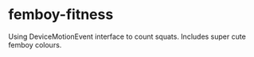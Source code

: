 # femboy-fitness
Using DeviceMotionEvent interface to count squats. Includes super cute femboy colours.
